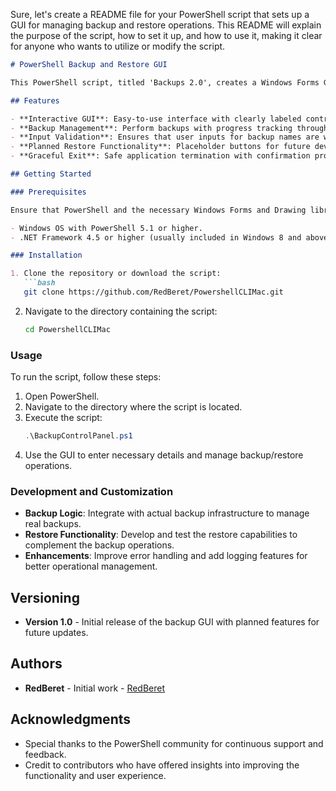 Sure, let's create a README file for your PowerShell script that sets up a GUI for managing backup and restore operations. This README will explain the purpose of the script, how to set it up, and how to use it, making it clear for anyone who wants to utilize or modify the script.

```markdown
# PowerShell Backup and Restore GUI

This PowerShell script, titled 'Backups 2.0', creates a Windows Forms GUI application designed for managing backup and restore operations of virtual machines. It provides an interactive and user-friendly interface to perform and monitor backup operations, view status updates, and initiate restore processes.

## Features

- **Interactive GUI**: Easy-to-use interface with clearly labeled controls for user input and operational feedback.
- **Backup Management**: Perform backups with progress tracking through a dynamic progress bar and status updates.
- **Input Validation**: Ensures that user inputs for backup names are within specified limits.
- **Planned Restore Functionality**: Placeholder buttons for future development of restore functionality.
- **Graceful Exit**: Safe application termination with confirmation prompts to prevent accidental closures.

## Getting Started

### Prerequisites

Ensure that PowerShell and the necessary Windows Forms and Drawing libraries are available on your system:

- Windows OS with PowerShell 5.1 or higher.
- .NET Framework 4.5 or higher (usually included in Windows 8 and above).

### Installation

1. Clone the repository or download the script:
   ```bash
   git clone https://github.com/RedBeret/PowershellCLIMac.git
   ```
2. Navigate to the directory containing the script:
   ```bash
   cd PowershellCLIMac
   ```

### Usage

To run the script, follow these steps:

1. Open PowerShell.
2. Navigate to the directory where the script is located.
3. Execute the script:
   ```powershell
   .\BackupControlPanel.ps1
   ```
4. Use the GUI to enter necessary details and manage backup/restore operations.

### Development and Customization

- **Backup Logic**: Integrate with actual backup infrastructure to manage real backups.
- **Restore Functionality**: Develop and test the restore capabilities to complement the backup operations.
- **Enhancements**: Improve error handling and add logging features for better operational management.

## Versioning

- **Version 1.0** - Initial release of the backup GUI with planned features for future updates.

## Authors

- **RedBeret** - Initial work - [RedBeret](https://github.com/RedBeret)

## Acknowledgments

- Special thanks to the PowerShell community for continuous support and feedback.
- Credit to contributors who have offered insights into improving the functionality and user experience.
